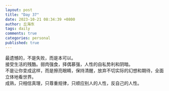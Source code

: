 ```yaml
---
layout: post
title: "Day 37"
date: 2023-10-21 08:34:39 +0800
author: 丘海东 
tags: daily
comments: true
categories: personal
published: true
---
```

最遗憾的，不是失败，而是本可以。  
接受生活的残酷。弱肉强食，择偶慕强，人性的自私势利和阴暗。  
不是让你变成这样，而是擦亮眼睛，保持清醒，放弃不切实际的幻想和期待，全面立体地看世界。  
成熟，只相信真理，只尊重规律，只顺应别人的人性，反自己的人性。
